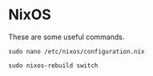 # NixOS

These are some useful commands.

```
sudo nano /etc/nixos/configuration.nix
```

```
sudo nixos-rebuild switch
```

